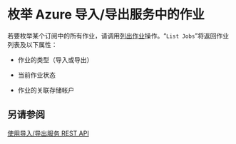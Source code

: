 <properties
    pageTitle="列出所有 Azure 导入/导出作业 | Microsoft 文档"
    description="了解如何列出订阅中的所有 Azure 导入/导出服务作业。"
    author="muralikk"
    manager="syadav"
    editor="tysonn"
    services="storage"
    documentationcenter="" />
<tags
    ms.assetid="f2e619be-1bbd-4a54-9472-9e2f70a83b64"
    ms.service="storage"
    ms.workload="storage"
    ms.tgt_pltfrm="na"
    ms.devlang="na"
    ms.topic="article"
    ms.date="01/23/2017"
    wacn.date="03/20/2017"
    ms.author="muralikk" />  



# 枚举 Azure 导入/导出服务中的作业
若要枚举某个订阅中的所有作业，请调用[列出作业](https://docs.microsoft.com/zh-cn/rest/api/storageimportexport/jobs#Jobs_List)操作。“`List Jobs`”将返回作业列表及以下属性：

-   作业的类型（导入或导出）

-   当前作业状态

-   作业的关联存储帐户

## 另请参阅
 [使用导入/导出服务 REST API](/documentation/articles/storage-import-export-using-the-rest-api/)

<!---HONumber=Mooncake_0313_2017-->
<!--Update_Description: update page title-->